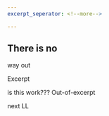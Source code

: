 ```yaml
---
excerpt_seperator: <!--more-->

---
```

## There is no 

way out

Excerpt
<!--more-->
is this work???
Out-of-excerpt

next LL
